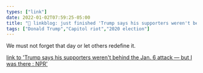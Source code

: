 ```yaml
---
types: ["link"]
date: 2022-01-02T07:59:25-05:00
title: "🔗 linkblog: just finished 'Trump says his supporters weren't behind the Jan. 6 attack — but I was there : NPR'"
tags: ["Donald Trump","Capitol riot","2020 election"]
---
```

We must not forget that day or let others redefine it.
 
[link to 'Trump says his supporters weren't behind the Jan. 6 attack — but I was there : NPR'](https://www.npr.org/2022/01/02/1068891351/january-6-insurrection-capitol-attack-trump-anniversary)
